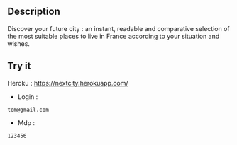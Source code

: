 ## Description
Discover your future city : an instant, readable and comparative selection of the most suitable places to live in France
according to your situation and wishes.

## Try it
Heroku : https://nextcity.herokuapp.com/  
- Login : 
```
tom@gmail.com
```
- Mdp : 
```
123456
```

